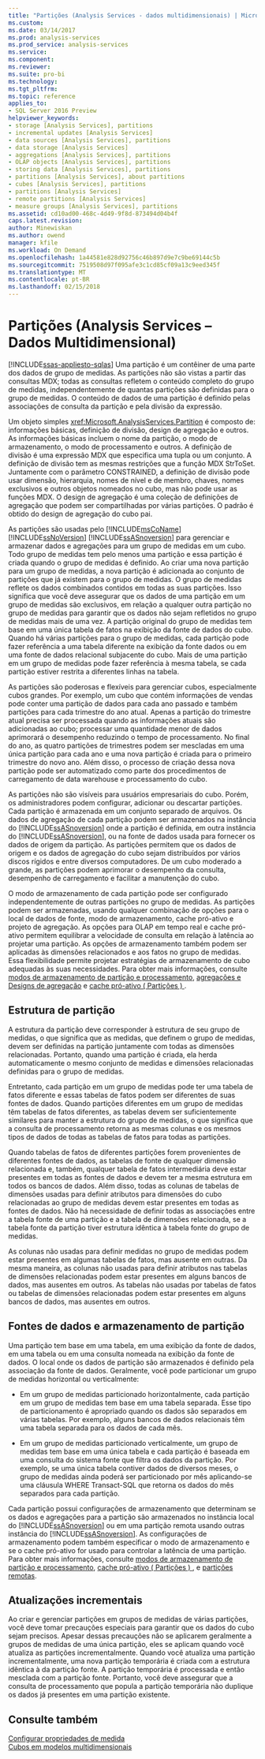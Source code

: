 ```yaml
---
title: "Partições (Analysis Services - dados multidimensionais) | Microsoft Docs"
ms.custom: 
ms.date: 03/14/2017
ms.prod: analysis-services
ms.prod_service: analysis-services
ms.service: 
ms.component: 
ms.reviewer: 
ms.suite: pro-bi
ms.technology: 
ms.tgt_pltfrm: 
ms.topic: reference
applies_to:
- SQL Server 2016 Preview
helpviewer_keywords:
- storage [Analysis Services], partitions
- incremental updates [Analysis Services]
- data sources [Analysis Services], partitions
- data storage [Analysis Services]
- aggregations [Analysis Services], partitions
- OLAP objects [Analysis Services], partitions
- storing data [Analysis Services], partitions
- partitions [Analysis Services], about partitions
- cubes [Analysis Services], partitions
- partitions [Analysis Services]
- remote partitions [Analysis Services]
- measure groups [Analysis Services], partitions
ms.assetid: cd10ad00-468c-4d49-9f8d-873494d04b4f
caps.latest.revision: 
author: Minewiskan
ms.author: owend
manager: kfile
ms.workload: On Demand
ms.openlocfilehash: 1a44581e828d92756c46b897d9e7c9be69144c5b
ms.sourcegitcommit: 7519508d97f095afe3c1cd85cf09a13c9eed345f
ms.translationtype: MT
ms.contentlocale: pt-BR
ms.lasthandoff: 02/15/2018
---
```

# <a name="partitions-analysis-services---multidimensional-data"></a>Partições (Analysis Services – Dados Multidimensional)
[!INCLUDE[ssas-appliesto-sqlas](../../includes/ssas-appliesto-sqlas.md)]
Uma partição é um contêiner de uma parte dos dados de grupo de medidas. As partições não são vistas a partir das consultas MDX; todas as consultas refletem o conteúdo completo do grupo de medidas, independentemente de quantas partições são definidas para o grupo de medidas. O conteúdo de dados de uma partição é definido pelas associações de consulta da partição e pela divisão da expressão.   
  
 Um objeto simples <xref:Microsoft.AnalysisServices.Partition> é composto de: informações básicas, definição de divisão, design de agregação e outros. As informações básicas incluem o nome da partição, o modo de armazenamento, o modo de processamento e outros. A definição de divisão é uma expressão MDX que especifica uma tupla ou um conjunto. A definição de divisão tem as mesmas restrições que a função MDX StrToSet. Juntamente com o parâmetro CONSTRAINED, a definição de divisão pode usar dimensão, hierarquia, nomes de nível e de membro, chaves, nomes exclusivos e outros objetos nomeados no cubo, mas não pode usar as funções MDX. O design de agregação é uma coleção de definições de agregação que podem ser compartilhadas por várias partições. O padrão é obtido do design de agregação do cubo pai.  
  
 As partições são usadas pelo [!INCLUDE[msCoName](../../includes/msconame-md.md)] [!INCLUDE[ssNoVersion](../../includes/ssnoversion-md.md)] [!INCLUDE[ssASnoversion](../../includes/ssasnoversion-md.md)] para gerenciar e armazenar dados e agregações para um grupo de medidas em um cubo. Todo grupo de medidas tem pelo menos uma partição e essa partição é criada quando o grupo de medidas é definido. Ao criar uma nova partição para um grupo de medidas, a nova partição é adicionada ao conjunto de partições que já existem para o grupo de medidas. O grupo de medidas reflete os dados combinados contidos em todas as suas partições. Isso significa que você deve assegurar que os dados de uma partição em um grupo de medidas são exclusivos, em relação a qualquer outra partição no grupo de medidas para garantir que os dados não sejam refletidos no grupo de medidas mais de uma vez. A partição original do grupo de medidas tem base em uma única tabela de fatos na exibição da fonte de dados do cubo. Quando há várias partições para o grupo de medidas, cada partição pode fazer referência a uma tabela diferente na exibição da fonte dados ou em uma fonte de dados relacional subjacente do cubo. Mais de uma partição em um grupo de medidas pode fazer referência à mesma tabela, se cada partição estiver restrita a diferentes linhas na tabela.  
  
 As partições são poderosas e flexíveis para gerenciar cubos, especialmente cubos grandes. Por exemplo, um cubo que contém informações de vendas pode conter uma partição de dados para cada ano passado e também partições para cada trimestre do ano atual. Apenas a partição do trimestre atual precisa ser processada quando as informações atuais são adicionadas ao cubo; processar uma quantidade menor de dados aprimorará o desempenho reduzindo o tempo de processamento. No final do ano, as quatro partições de trimestres podem ser mescladas em uma única partição para cada ano e uma nova partição é criada para o primeiro trimestre do novo ano. Além disso, o processo de criação dessa nova partição pode ser automatizado como parte dos procedimentos de carregamento de data warehouse e processamento do cubo.  
  
 As partições não são visíveis para usuários empresariais do cubo. Porém, os administradores podem configurar, adicionar ou descartar partições. Cada partição é armazenada em um conjunto separado de arquivos. Os dados de agregação de cada partição podem ser armazenados na instância do [!INCLUDE[ssASnoversion](../../includes/ssasnoversion-md.md)] onde a partição é definida, em outra instância do [!INCLUDE[ssASnoversion](../../includes/ssasnoversion-md.md)], ou na fonte de dados usada para fornecer os dados de origem da partição. As partições permitem que os dados de origem e os dados de agregação do cubo sejam distribuídos por vários discos rígidos e entre diversos computadores. De um cubo moderado a grande, as partições podem aprimorar o desempenho da consulta, desempenho de carregamento e facilitar a manutenção do cubo.  
  
 O modo de armazenamento de cada partição pode ser configurado independentemente de outras partições no grupo de medidas. As partições podem ser armazenadas, usando qualquer combinação de opções para o local de dados de fonte, modo de armazenamento, cache pró-ativo e projeto de agregação. As opções para OLAP em tempo real e cache pró-ativo permitem equilibrar a velocidade de consulta em relação à latência ao projetar uma partição. As opções de armazenamento também podem ser aplicadas às dimensões relacionados e aos fatos no grupo de medidas. Essa flexibilidade permite projetar estratégias de armazenamento de cubo adequadas às suas necessidades. Para obter mais informações, consulte [modos de armazenamento de partição e processamento](../../analysis-services/multidimensional-models-olap-logical-cube-objects/partitions-partition-storage-modes-and-processing.md), [agregações e Designs de agregação](../../analysis-services/multidimensional-models-olap-logical-cube-objects/aggregations-and-aggregation-designs.md) e [cache pró-ativo &#40; Partições &#41; ](../../analysis-services/multidimensional-models-olap-logical-cube-objects/partitions-proactive-caching.md).  
  
## <a name="partition-structure"></a>Estrutura de partição  
 A estrutura da partição deve corresponder à estrutura de seu grupo de medidas, o que significa que as medidas, que definem o grupo de medidas, devem ser definidas na partição juntamente com todas as dimensões relacionadas. Portanto, quando uma partição é criada, ela herda automaticamente o mesmo conjunto de medidas e dimensões relacionadas definidas para o grupo de medidas.  
  
 Entretanto, cada partição em um grupo de medidas pode ter uma tabela de fatos diferente e essas tabelas de fatos podem ser diferentes de suas fontes de dados. Quando partições diferentes em um grupo de medidas têm tabelas de fatos diferentes, as tabelas devem ser suficientemente similares para manter a estrutura do grupo de medidas, o que significa que a consulta de processamento retorna as mesmas colunas e os mesmos tipos de dados de todas as tabelas de fatos para todas as partições.  
  
 Quando tabelas de fatos de diferentes partições forem provenientes de diferentes fontes de dados, as tabelas de fonte de qualquer dimensão relacionada e, também, qualquer tabela de fatos intermediária deve estar presentes em todas as fontes de dados e devem ter a mesma estrutura em todos os bancos de dados. Além disso, todas as colunas de tabelas de dimensões usadas para definir atributos para dimensões do cubo relacionadas ao grupo de medidas devem estar presentes em todas as fontes de dados. Não há necessidade de definir todas as associações entre a tabela fonte de uma partição e a tabela de dimensões relacionada, se a tabela fonte da partição tiver estrutura idêntica à tabela fonte do grupo de medidas.  
  
 As colunas não usadas para definir medidas no grupo de medidas podem estar presentes em algumas tabelas de fatos, mas ausente em outras. Da mesma maneira, as colunas não usadas para definir atributos nas tabelas de dimensões relacionadas podem estar presentes em alguns bancos de dados, mas ausentes em outros. As tabelas não usadas por tabelas de fatos ou tabelas de dimensões relacionadas podem estar presentes em alguns bancos de dados, mas ausentes em outros.  
  
## <a name="data-sources-and-partition-storage"></a>Fontes de dados e armazenamento de partição  
 Uma partição tem base em uma tabela, em uma exibição da fonte de dados, em uma tabela ou em uma consulta nomeada na exibição da fonte de dados. O local onde os dados de partição são armazenados é definido pela associação da fonte de dados. Geralmente, você pode particionar um grupo de medidas horizontal ou verticalmente:  
  
-   Em um grupo de medidas particionado horizontalmente, cada partição em um grupo de medidas tem base em uma tabela separada. Esse tipo de particionamento é apropriado quando os dados são separados em várias tabelas. Por exemplo, alguns bancos de dados relacionais têm uma tabela separada para os dados de cada mês.  
  
-   Em um grupo de medidas particionado verticalmente, um grupo de medidas tem base em uma única tabela e cada partição é baseada em uma consulta do sistema fonte que filtra os dados da partição. Por exemplo, se uma única tabela contiver dados de diversos meses, o grupo de medidas ainda poderá ser particionado por mês aplicando-se uma cláusula WHERE Transact-SQL que retorna os dados do mês separados para cada partição.  
  
 Cada partição possui configurações de armazenamento que determinam se os dados e agregações para a partição são armazenados no instância local do [!INCLUDE[ssASnoversion](../../includes/ssasnoversion-md.md)] ou em uma partição remota usando outras instância do [!INCLUDE[ssASnoversion](../../includes/ssasnoversion-md.md)]. As configurações de armazenamento podem também especificar o modo de armazenamento e se o cache pró-ativo for usado para controlar a latência de uma partição. Para obter mais informações, consulte [modos de armazenamento de partição e processamento](../../analysis-services/multidimensional-models-olap-logical-cube-objects/partitions-partition-storage-modes-and-processing.md), [cache pró-ativo &#40; Partições &#41; ](../../analysis-services/multidimensional-models-olap-logical-cube-objects/partitions-proactive-caching.md), e [partições remotas](../../analysis-services/multidimensional-models-olap-logical-cube-objects/partitions-remote-partitions.md).  
  
## <a name="incremental-updates"></a>Atualizações incrementais  
 Ao criar e gerenciar partições em grupos de medidas de várias partições, você deve tomar precauções especiais para garantir que os dados do cubo sejam precisos. Apesar dessas precauções não se aplicarem geralmente a grupos de medidas de uma única partição, eles se aplicam quando você atualiza as partições incrementalmente. Quando você atualiza uma partição incrementalmente, uma nova partição temporária é criada com a estrutura idêntica à da partição fonte. A partição temporária é processada e então mesclada com a partição fonte. Portanto, você deve assegurar que a consulta de processamento que popula a partição temporária não duplique os dados já presentes em uma partição existente.  
  
## <a name="see-also"></a>Consulte também  
 [Configurar propriedades de medida](../../analysis-services/multidimensional-models/configure-measure-properties.md)   
 [Cubos em modelos multidimensionais](../../analysis-services/multidimensional-models/cubes-in-multidimensional-models.md)  
  
  
